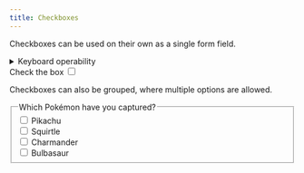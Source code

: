 ```yaml
---
title: Checkboxes
---
```

Checkboxes can be used on their own as a single form field.

<details>
    <summary>Keyboard operability</summary>
    <ul>
        <li>Tab to place focus on the first box</li>
        <li>Only spacebar can be used to check or uncheck a box</li>
        <li>Tab will be used to navigate between mutliple checkboxes</li>
        <li>Tab to move focus from the last box</li>
    </ul>
</details>

<form>
    <label for="checkTheBox">Check the box</label>
    <input id="checkTheBox" type="checkbox" />
</form>

Checkboxes can also be grouped, where multiple options are allowed.

<form>
    <fieldset>
        <legend>Which Pokémon have you captured?</legend>
        <div>
            <input id="pikachu" type="checkbox" name="pokemon" />
            <label for="pikachu">Pikachu</label>
        </div>
        <div>
            <input id="squirtle" type="checkbox" name="pokemon" />
            <label for="squirtle">Squirtle</label>
        </div>
        <div>
            <input id="charmander" type="checkbox" name="pokemon" />
            <label for="charmander">Charmander</label>
        </div>
        <div>
            <input id="bulbasaur" type="checkbox" name="pokemon" />
            <label for="bulbasaur">Bulbasaur</label>
        </div>
    </fieldset>
</form>
